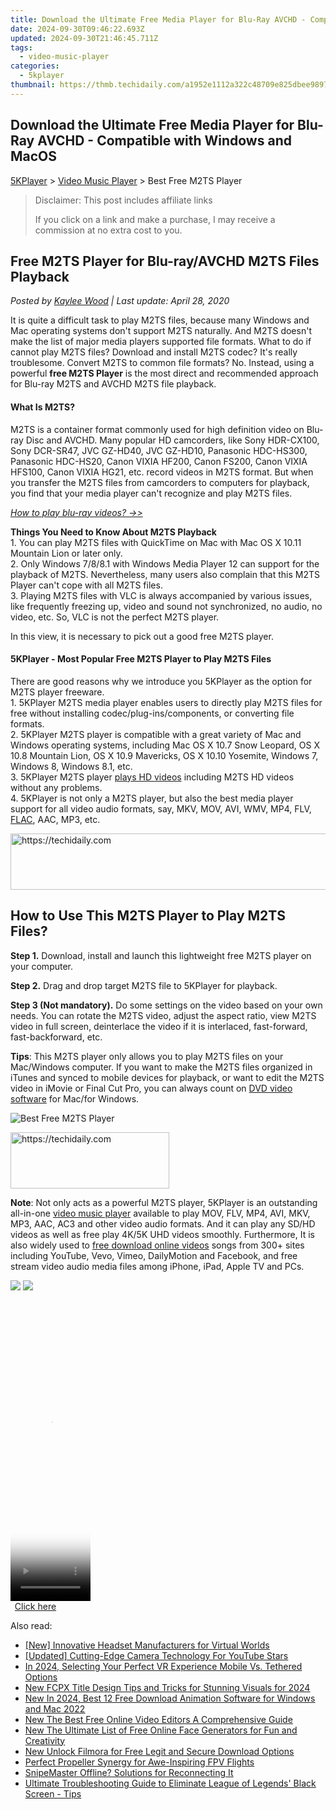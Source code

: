 ```yaml
---
title: Download the Ultimate Free Media Player for Blu-Ray AVCHD - Compatible with Windows and MacOS
date: 2024-09-30T09:46:22.693Z
updated: 2024-09-30T21:46:45.711Z
tags:
  - video-music-player
categories:
  - 5kplayer
thumbnail: https://thmb.techidaily.com/a1952e1112a322c48709e825dbee9897ba132a48df48b3f0ca917e7642a4b4a3.png
---
```


## Download the Ultimate Free Media Player for Blu-Ray AVCHD - Compatible with Windows and MacOS

[5KPlayer](https://tools.techidaily.com/5kplayer/products/) \> [Video Music Player](https://tools.techidaily.com/5kplayer/video-music-player/) \> Best Free M2TS Player

>  Disclaimer: This post includes affiliate links
>
>  If you click on a link and make a purchase, I may receive a commission at no extra cost to you.
>

## Free M2TS Player for Blu-ray/AVCHD M2TS Files Playback

 _Posted by [Kaylee Wood](https://www.quora.com/profile/Amanda-Hu-21) | Last update: April 28, 2020_

It is quite a difficult task to play M2TS files, because many Windows and Mac operating systems don't support M2TS naturally. And M2TS doesn't make the list of major media players supported file formats. What to do if cannot play M2TS files? Download and install M2TS codec? It's really troublesome. Convert M2TS to common file formats? No. Instead, using a powerful **free M2TS Player** is the most direct and recommended approach for Blu-ray M2TS and AVCHD M2TS file playback. 

#### **What Is M2TS?**

M2TS is a container format commonly used for high definition video on Blu-ray Disc and AVCHD. Many popular HD camcorders, like Sony HDR-CX100, Sony DCR-SR47, JVC GZ-HD40, JVC GZ-HD10, Panasonic HDC-HS300, Panasonic HDC-HS20, Canon VIXIA HF200, Canon FS200, Canon VIXIA HFS100, Canon VIXIA HG21, etc. record videos in M2TS format. But when you transfer the M2TS files from camcorders to computers for playback, you find that your media player can't recognize and play M2TS files.

_[How to play blu-ray videos? ->>](https://tools.techidaily.com/5kplayer/video-music-player/)_

**Things You Need to Know About M2TS Playback**  
 1\. You can play M2TS files with QuickTime on Mac with Mac OS X 10.11 Mountain Lion or later only.   
 2\. Only Windows 7/8/8.1 with Windows Media Player 12 can support for the playback of M2TS. Nevertheless, many users also complain that this M2TS Player can't cope with all M2TS files.  
 3\. Playing M2TS files with VLC is always accompanied by various issues, like frequently freezing up, video and sound not synchronized, no audio, no video, etc. So, VLC is not the perfect M2TS player.

In this view, it is necessary to pick out a good free M2TS player.

#### **5KPlayer - Most Popular Free M2TS Player to Play M2TS Files**

There are good reasons why we introduce you 5KPlayer as the option for M2TS player freeware.  
 1\. 5KPlayer M2TS media player enables users to directly play M2TS files for free without installing codec/plug-ins/components, or converting file formats.  
 2\. 5KPlayer M2TS player is compatible with a great variety of Mac and Windows operating systems, including Mac OS X 10.7 Snow Leopard, OS X 10.8 Mountain Lion, OS X 10.9 Mavericks, OS X 10.10 Yosemite, Windows 7, Windows 8, Windows 8.1, etc.  
 3\. 5KPlayer M2TS player [plays HD videos](https://tools.techidaily.com/5kplayer/video-music-player/) including M2TS HD videos without any problems.  
 4\. 5KPlayer is not only a M2TS player, but also the best media player support for all video audio formats, say, MKV, MOV, AVI, WMV, MP4, FLV, [FLAC](https://tools.techidaily.com/5kplayer/video-music-player/), AAC, MP3, etc. 

<!-- affiliate ads begin -->
<a href="https://ephamedtechinc.pxf.io/c/5597632/2137202/26400" target="_top" id="2137202">
  <img src="//a.impactradius-go.com/display-ad/26400-2137202" border="0" alt="https://techidaily.com" width="728" height="90"/>
</a>
<img height="0" width="0" src="https://ephamedtechinc.pxf.io/i/5597632/2137202/26400" style="position:absolute;visibility:hidden;" border="0" />
<!-- affiliate ads end -->

## How to Use This M2TS Player to Play M2TS Files?

**Step 1.** Download, install and launch this lightweight free M2TS player on your computer.

**Step 2.** Drag and drop target M2TS file to 5KPlayer for playback.

**Step 3 (Not mandatory).** Do some settings on the video based on your own needs. You can rotate the M2TS video, adjust the aspect ratio, view M2TS video in full screen, deinterlace the video if it is interlaced, fast-forward, fast-backforward, etc.

**Tips**: This M2TS player only allows you to play M2TS files on your Mac/Windows computer. If you want to make the M2TS files organized in iTunes and synced to mobile devices for playback, or want to edit the M2TS video in iMovie or Final Cut Pro, you can always count on [DVD video software](https://tools.techidaily.com/5kplayer/products/) for Mac/for Windows.

![Best Free M2TS Player](https://www.5kplayer.com/video-music-player/img/youtube-0119-01.png) 

<!-- affiliate ads begin -->
<a href="https://25home.pxf.io/c/5597632/2148641/16836" target="_top" id="2148641">
  <img src="//a.impactradius-go.com/display-ad/16836-2148641" border="0" alt="https://techidaily.com" width="254" height="90"/>
</a>
<img height="0" width="0" src="https://25home.pxf.io/i/5597632/2148641/16836" style="position:absolute;visibility:hidden;" border="0" />
<!-- affiliate ads end -->

**Note**: Not only acts as a powerful M2TS player, 5KPlayer is an outstanding all-in-one [video music player](https://tools.techidaily.com/5kplayer/video-music-player/) available to play MOV, FLV, MP4, AVI, MKV, MP3, AAC, AC3 and other video audio formats. And it can play any SD/HD videos as well as free play 4K/5K UHD videos smoothly. Furthermore, It is also widely used to [free download online videos](https://tools.techidaily.com/5kplayer/youtube-download/) songs from 300+ sites including YouTube, Vevo, Vimeo, DailyMotion and Facebook, and free stream video audio media files among iPhone, iPad, Apple TV and PCs.

[![](https://www.5kplayer.com/video-music-player/../button/freedownbackwin.png)](https://tools.techidaily.com/5kplayer/products/) [![](https://www.5kplayer.com/video-music-player/../button/freedownbackmac.png)](https://tools.techidaily.com/5kplayer/products/)

<!-- affiliate ads begin -->
<span id="1977028">
					<video width="128" height="480" style="cursor:pointer"
           poster="//a.impactradius-go.com/display-clicktoplayimage/1977028.png"
           onclick="if(!this.playClicked){this.play();this.setAttribute('controls',true);this.playClicked=true;}">
	   <source src="//a.impactradius-go.com/display-ad/22993-1977028">
	   <img src="//a.impactradius-go.com/display-clicktoplayimage/1977028.png" style="border: none; height: 100%; width: 100%; object-fit: contain">
	</video>
	<div style="width:80px;text-align:center"><a href="javascript:window.open(decodeURIComponent('https%3A%2F%2Fhomestyler.sjv.io%2Fc%2F5597632%2F1977028%2F22993'), '_blank');void(0);">Click here</a></div>
</span>
<img height="0" width="0" src="https://imp.pxf.io/i/5597632/1977028/22993" style="position:absolute;visibility:hidden;" border="0" />
<!-- affiliate ads end -->

<ins class="adsbygoogle"
     style="display:block"
     data-ad-format="autorelaxed"
     data-ad-client="ca-pub-7571918770474297"
     data-ad-slot="1223367746"></ins>

<ins class="adsbygoogle"
     style="display:block"
     data-ad-client="ca-pub-7571918770474297"
     data-ad-slot="8358498916"
     data-ad-format="auto"
     data-full-width-responsive="true"></ins>

<span class="atpl-alsoreadstyle">Also read:</span>
<div><ul>
<li><a href="https://some-knowledge.techidaily.com/new-innovative-headset-manufacturers-for-virtual-worlds/"><u>[New] Innovative Headset Manufacturers for Virtual Worlds</u></a></li>
<li><a href="https://youtube-sure.techidaily.com/ed-cutting-edge-camera-technology-for-youtube-stars/"><u>[Updated] Cutting-Edge Camera Technology For YouTube Stars</u></a></li>
<li><a href="https://extra-support.techidaily.com/in-2024-selecting-your-perfect-vr-experience-mobile-vs-tethered-options/"><u>In 2024, Selecting Your Perfect VR Experience Mobile Vs. Tethered Options</u></a></li>
<li><a href="https://video-creation-software.techidaily.com/new-fcpx-title-design-tips-and-tricks-for-stunning-visuals-for-2024/"><u>New FCPX Title Design Tips and Tricks for Stunning Visuals for 2024</u></a></li>
<li><a href="https://video-creation-software.techidaily.com/new-in-2024-best-12-free-download-animation-software-for-windows-and-mac-2022/"><u>New In 2024, Best 12 Free Download Animation Software for Windows and Mac 2022</u></a></li>
<li><a href="https://video-creation-software.techidaily.com/new-the-best-free-online-video-editors-a-comprehensive-guide/"><u>New The Best Free Online Video Editors A Comprehensive Guide</u></a></li>
<li><a href="https://video-creation-software.techidaily.com/new-the-ultimate-list-of-free-online-face-generators-for-fun-and-creativity/"><u>New The Ultimate List of Free Online Face Generators for Fun and Creativity</u></a></li>
<li><a href="https://video-creation-software.techidaily.com/new-unlock-filmora-for-free-legit-and-secure-download-options/"><u>New Unlock Filmora for Free Legit and Secure Download Options</u></a></li>
<li><a href="https://extra-information.techidaily.com/perfect-propeller-synergy-for-awe-inspiring-fpv-flights/"><u>Perfect Propeller Synergy for Awe-Inspiring FPV Flights</u></a></li>
<li><a href="https://windows11.techidaily.com/snipemaster-offline-solutions-for-reconnecting-it/"><u>SnipeMaster Offline? Solutions for Reconnecting It</u></a></li>
<li><a href="https://program-issues.techidaily.com/ultimate-troubleshooting-guide-to-eliminate-league-of-legends-black-screen-tips/"><u>Ultimate Troubleshooting Guide to Eliminate League of Legends' Black Screen - Tips</u></a></li>
</ul></div>

